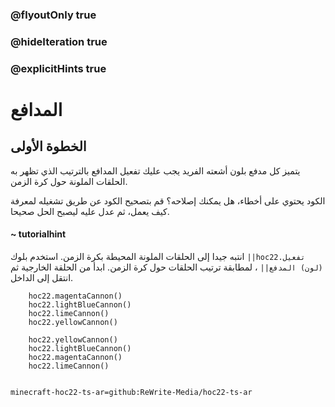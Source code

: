 ### @flyoutOnly true
### @hideIteration true
### @explicitHints true


# المدافع

## الخطوة الأولى
يتميز كل مدفع بلون أشعته الفريد  يجب عليك تفعيل المدافع بالترتيب الذي تظهر به الحلقات الملونة حول كرة الزمن.

الكود يحتوي على أخطاء، هل يمكنك إصلاحه؟ قم بتصحيح الكود عن طريق تشغيله لمعرفة كيف يعمل، ثم عدل عليه ليصبح الحل صحيحا.

#### ~ tutorialhint 
انتبه جيدا إلى الحلقات الملونة المحيطة بكرة الزمن. استخدم بلوك ``||hoc22.تفعيل (لون) المدفع||`` ، لمطابقة ترتيب الحلقات حول كرة الزمن. ابدأ من الحلقة الخارجية ثم انتقل إلى الداخل.

```ghost
    hoc22.magentaCannon()
    hoc22.lightBlueCannon()
    hoc22.limeCannon()
    hoc22.yellowCannon()
```
```template       
    hoc22.yellowCannon()
    hoc22.lightBlueCannon()
    hoc22.magentaCannon()
    hoc22.limeCannon()
    
```

```package
minecraft-hoc22-ts-ar=github:ReWrite-Media/hoc22-ts-ar
```